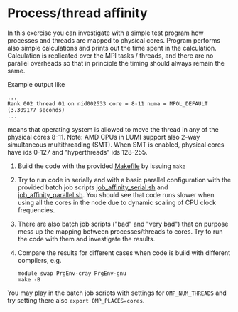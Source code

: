 # Process/thread affinity

In this exercise you can investigate with a simple test program how processes
and threads are mapped to physical cores. Program performs also simple calculations
and prints out the time spent in the calculation. Calculation is replicated over the
MPI tasks / threads, and there are no parallel overheads so that in principle the timing
should always remain the same.

Example output like
```
...
Rank 002 thread 01 on nid002533 core = 8-11 numa = MPOL_DEFAULT (3.309177 seconds)
...
```
means that operating system is allowed to move the thread in any of the physical cores
8-11. Note: AMD CPUs in LUMI support also 2-way simultaneous multithreading (SMT). When
SMT is enabled, physical cores have ids 0-127 and "hyperthreads" ids 128-255.

1. Build the code with the provided [Makefile](Makefile) by issuing `make`

2. Try to run code in serially and with a basic parallel configuration with the provided
   batch job scripts [job_affinity_serial.sh](job_affinity_serial.sh) and 
   [job_affinity_parallel.sh](job_affinity_parallel.sh). You should see that code runs
   slower when using all the cores in the node due to dynamic scaling of CPU clock 
   frequencies.

3. There are also batch job scripts ("bad" and "very bad") that on purpose mess up the
   mapping between processes/threads to cores. Try to run the code with them and 
   investigate the results.

4. Compare the results for different cases when code is build with different compilers,
   e.g.
   ```
   module swap PrgEnv-cray PrgEnv-gnu
   make -B
   ```

You may play in the batch job scripts with settings for `OMP_NUM_THREADS` and 
try setting there also `export OMP_PLACES=cores`.


